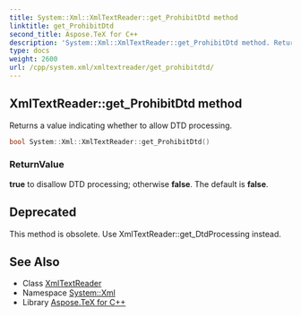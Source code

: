 ```yaml
---
title: System::Xml::XmlTextReader::get_ProhibitDtd method
linktitle: get_ProhibitDtd
second_title: Aspose.TeX for C++
description: 'System::Xml::XmlTextReader::get_ProhibitDtd method. Returns a value indicating whether to allow DTD processing in C++.'
type: docs
weight: 2600
url: /cpp/system.xml/xmltextreader/get_prohibitdtd/
---
```

## XmlTextReader::get_ProhibitDtd method


Returns a value indicating whether to allow DTD processing.

```cpp
bool System::Xml::XmlTextReader::get_ProhibitDtd()
```


### ReturnValue

**true** to disallow DTD processing; otherwise **false**. The default is **false**.

## Deprecated
This method is obsolete. Use XmlTextReader::get_DtdProcessing instead. 

## See Also

* Class [XmlTextReader](../)
* Namespace [System::Xml](../../)
* Library [Aspose.TeX for C++](../../../)
